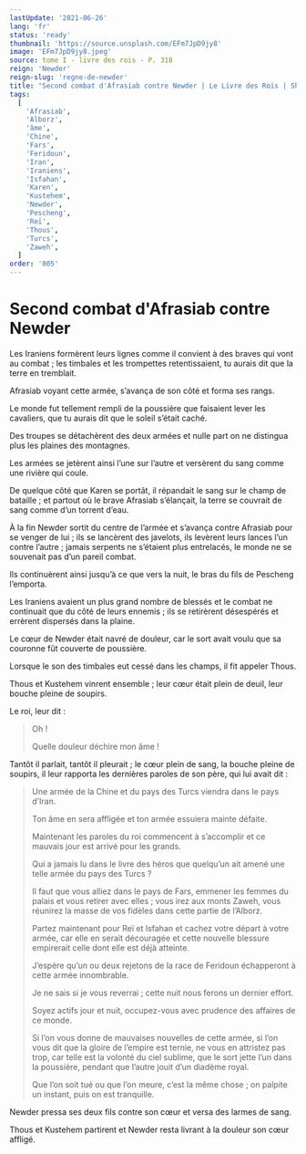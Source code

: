 ```yaml
---
lastUpdate: '2021-06-26'
lang: 'fr'
status: 'ready'
thumbnail: 'https://source.unsplash.com/EFm7JpD9jy8'
image: 'EFm7JpD9jy8.jpeg'
source: tome I - livre des rois - P. 318
reign: 'Newder'
reign-slug: 'regne-de-newder'
title: "Second combat d'Afrasiab contre Newder | Le Livre des Rois | Shâhnâmeh"
tags:
  [
    'Afrasiab',
    'Alborz',
    'âme',
    'Chine',
    'Fars',
    'Feridoun',
    'Iran',
    'Iraniens',
    'Isfahan',
    'Karen',
    'Kustehem',
    'Newder',
    'Pescheng',
    'Reï',
    'Thous',
    'Turcs',
    'Zaweh',
  ]
order: '005'
---
```


<!-- LTeX: language=fr -->

# Second combat d'Afrasiab contre Newder

Les Iraniens formèrent leurs lignes comme il convient à des braves qui vont au combat ; les timbales et les trompettes retentissaient, tu aurais dit que la terre en tremblait.

Afrasiab voyant cette armée, s’avança de son côté et forma ses rangs.

Le monde fut tellement rempli de la poussière que faisaient lever les cavaliers, que tu aurais dit que le soleil s’était caché.

Des troupes se détachèrent des deux armées et nulle part on ne distingua plus les plaines des montagnes.

Les armées se jetèrent ainsi l’une sur l’autre et versèrent du sang comme une rivière qui coule.

De quelque côté que Karen se portât, il répandait le sang sur le champ de bataille ; et partout où le brave Afrasiab s’élançait, la terre se couvrait de sang comme d’un torrent d’eau.

À la fin Newder sortit du centre de l’armée et s’avança contre Afrasiab pour se venger de lui ; ils se lancèrent des javelots, ils levèrent leurs lances l’un contre l’autre ; jamais serpents ne s’étaient plus entrelacés, le monde ne se souvenait pas d’un pareil combat.

Ils continuèrent ainsi jusqu’à ce que vers la nuit, le bras du fils de Pescheng l’emporta.

Les Iraniens avaient un plus grand nombre de blessés et le combat ne continuait que du côté de leurs ennemis ; ils se retirèrent désespérés et errèrent dispersés dans la plaine.

Le cœur de Newder était navré de douleur, car le sort avait voulu que sa couronne fût couverte de poussière.

Lorsque le son des timbales eut cessé dans les champs, il fit appeler Thous.

Thous et Kustehem vinrent ensemble ; leur cœur était plein de deuil, leur bouche pleine de soupirs.

Le roi, leur dit :

> Oh !
>
> Quelle douleur déchire mon âme !

Tantôt il parlait, tantôt il pleurait ; le cœur plein de sang, la bouche pleine de soupirs, il leur rapporta les dernières paroles de son père, qui lui avait dit :

> Une armée de la Chine et du pays des Turcs viendra dans le pays d’Iran.
>
> Ton âme en sera affligée et ton armée essuiera mainte défaite.
>
> Maintenant les paroles du roi commencent à s’accomplir et ce mauvais jour est arrivé pour les grands.
>
> Qui a jamais lu dans le livre des héros que quelqu’un ait amené une telle armée du pays des Turcs ?
>
> Il faut que vous alliez dans le pays de Fars, emmener les femmes du palais et vous retirer avec elles ; vous irez aux monts Zaweh, vous réunirez la masse de vos fidèles dans cette partie de l’Alborz.
>
> Partez maintenant pour Reï et Isfahan et cachez votre départ à votre armée, car elle en serait découragée et cette nouvelle blessure empirerait celle dont elle est déjà atteinte.
>
> J’espère qu’un ou deux rejetons de la race de Feridoun échapperont à cette armée innombrable.
>
> Je ne sais si je vous reverrai ; cette nuit nous ferons un dernier effort.
>
> Soyez actifs jour et nuit, occupez-vous avec prudence des affaires de ce monde.
>
> Si l’on vous donne de mauvaises nouvelles de cette armée, si l’on vous dit que la gloire de l’empire est ternie, ne vous en attristez pas trop, car telle est la volonté du ciel sublime, que le sort jette l’un dans la poussière, pendant que l’autre jouit d’un diadème royal.
>
> Que l’on soit tué ou que l’on meure, c’est la même chose ; on palpite un instant, puis on est tranquille.

Newder pressa ses deux fils contre son cœur et versa des larmes de sang.

Thous et Kustehem partirent et Newder resta livrant à la douleur son cœur affligé.
